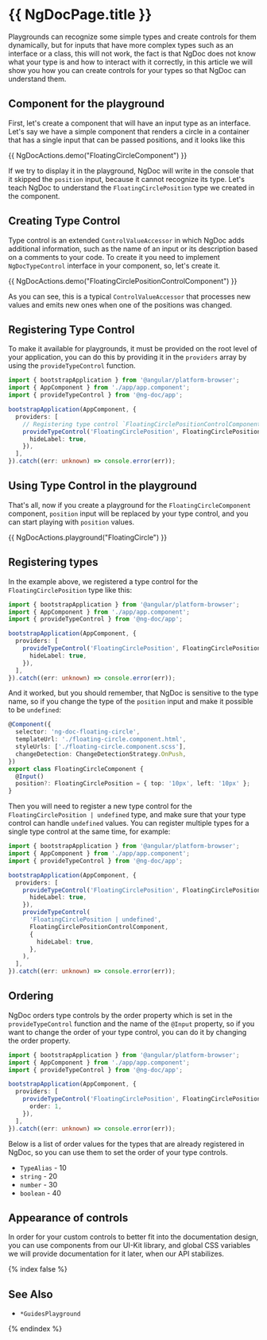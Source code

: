 # {{ NgDocPage.title }}

Playgrounds can recognize some simple types and create controls for them dynamically, but for inputs
that have more complex types such as an interface or a class, this will not work, the fact is that
NgDoc does not know what your type is and how to interact with it correctly, in this
article we will show you how you can create controls for your types so that NgDoc can understand
them.

## Component for the playground

First, let's create a component that will have an input type as an interface.
Let's say we have a simple component that renders a circle in a container that has a single input
that can be passed positions, and it looks like this

{{ NgDocActions.demo("FloatingCircleComponent") }}

If we try to display it in the playground, NgDoc will write in the console that it skipped
the `position` input, because it cannot recognize its type. Let's teach NgDoc to understand
the `FloatingCirclePosition` type we created in the component.

## Creating Type Control

Type control is an extended `ControlValueAccessor` in which NgDoc adds additional
information, such as the name of an input or its description based on a comments to your code.
To create it you need to implement `NgDocTypeControl` interface in your component, so,
let's create it.

{{ NgDocActions.demo("FloatingCirclePositionControlComponent") }}

As you can see, this is a typical `ControlValueAccessor` that processes new values and emits new ones
when one of the positions was changed.

## Registering Type Control

To make it available for playgrounds, it must be provided on the root level of your application,
you can do this by providing it in the `providers` array by using the `provideTypeControl` function.

```typescript name="main.ts"
import { bootstrapApplication } from '@angular/platform-browser';
import { AppComponent } from './app/app.component';
import { provideTypeControl } from '@ng-doc/app';

bootstrapApplication(AppComponent, {
  providers: [
    // Registering type control `FloatingCirclePositionControlComponent` for `FloatingCirclePosition` type
    provideTypeControl('FloatingCirclePosition', FloatingCirclePositionControlComponent, {
      hideLabel: true,
    }),
  ],
}).catch((err: unknown) => console.error(err));
```

## Using Type Control in the playground

That's all, now if you create a playground for the `FloatingCircleComponent` component,
`position` input will be replaced by your type control, and you can start playing with `position`
values.

{{ NgDocActions.playground("FloatingCircle") }}

## Registering types

In the example above, we registered a type control for the `FloatingCirclePosition` type like this:

```typescript name="main.ts"
import { bootstrapApplication } from '@angular/platform-browser';
import { AppComponent } from './app/app.component';
import { provideTypeControl } from '@ng-doc/app';

bootstrapApplication(AppComponent, {
  providers: [
    provideTypeControl('FloatingCirclePosition', FloatingCirclePositionControlComponent, {
      hideLabel: true,
    }),
  ],
}).catch((err: unknown) => console.error(err));
```

And it worked, but you should remember, that NgDoc is sensitive to the type name, so if you change
the type of the `position` input and make it possible to be `undefined`:

```typescript name="floating-circle.component.ts"
@Component({
  selector: 'ng-doc-floating-circle',
  templateUrl: './floating-circle.component.html',
  styleUrls: ['./floating-circle.component.scss'],
  changeDetection: ChangeDetectionStrategy.OnPush,
})
export class FloatingCircleComponent {
  @Input()
  position?: FloatingCirclePosition = { top: '10px', left: '10px' };
}
```

Then you will need to register a new type control for the `FloatingCirclePosition | undefined` type,
and make sure that your type control can handle `undefined` values. You can register multiple types
for a single type control at the same time, for example:

```typescript name="main.ts"
import { bootstrapApplication } from '@angular/platform-browser';
import { AppComponent } from './app/app.component';
import { provideTypeControl } from '@ng-doc/app';

bootstrapApplication(AppComponent, {
  providers: [
    provideTypeControl('FloatingCirclePosition', FloatingCirclePositionControlComponent, {
      hideLabel: true,
    }),
    provideTypeControl(
      'FloatingCirclePosition | undefined',
      FloatingCirclePositionControlComponent,
      {
        hideLabel: true,
      },
    ),
  ],
}).catch((err: unknown) => console.error(err));
```

## Ordering

NgDoc orders type controls by the order property which is set in the `provideTypeControl` function
and the name of the `@Input` property, so if you want to change the order of your type control,
you can do it by changing the order property.

```typescript name="main.ts"
import { bootstrapApplication } from '@angular/platform-browser';
import { AppComponent } from './app/app.component';
import { provideTypeControl } from '@ng-doc/app';

bootstrapApplication(AppComponent, {
  providers: [
    provideTypeControl('FloatingCirclePosition', FloatingCirclePositionControlComponent, {
      order: 1,
    }),
  ],
}).catch((err: unknown) => console.error(err));
```

Below is a list of order values for the types that are already registered in NgDoc, so you can
use them to set the order of your type controls.

- `TypeAlias` - 10
- `string` - 20
- `number` - 30
- `boolean` - 40

## Appearance of controls

In order for your custom controls to better fit into the documentation design, you can use
components from our UI-Kit library, and global CSS variables we will provide documentation for it
later, when our API stabilizes.

{% index false %}

## See Also

- `*GuidesPlayground`

{% endindex %}
